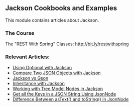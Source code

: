 ## Jackson Cookbooks and Examples

This module contains articles about Jackson.

### The Course

The "REST With Spring" Classes: http://bit.ly/restwithspring

### Relevant Articles:

- [Using Optional with Jackson](https://www.baeldung.com/jackson-optional)
- [Compare Two JSON Objects with Jackson](https://www.baeldung.com/jackson-compare-two-json-objects)
- [Jackson vs Gson](https://www.baeldung.com/jackson-vs-gson)
- [Inheritance with Jackson](https://www.baeldung.com/jackson-inheritance)
- [Working with Tree Model Nodes in Jackson](https://www.baeldung.com/jackson-json-node-tree-model)
- [Get all the Keys in a JSON String Using JsonNode](https://www.baeldung.com/java-jsonnode-get-keys)
- [Difference Between asText() and toString() in JsonNode](https://www.baeldung.com/java-jsonnode-astext-vs-tostring)
